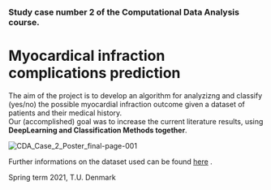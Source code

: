 ### Study case number 2 of the Computational Data Analysis course.
# Myocardical infraction complications prediction

The aim of the project is to develop an algorithm for analyzizng and classify (yes/no) the possible myocardial infraction outcome given a dataset of patients and their medical history. \
Our (accomplished) goal was to increase the current literature results, using **DeepLearning and Classification Methods together**.

![CDA_Case_2_Poster_final-page-001](https://user-images.githubusercontent.com/48278714/119801549-189ea780-bede-11eb-9340-ab3d8c292e92.jpg)

Further informations on the dataset used can be found [here](https://archive.ics.uci.edu/ml/datasets/Myocardial+infarction+complications) .

Spring term 2021, T.U. Denmark
